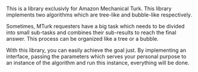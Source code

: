 This is a library exclusivly for Amazon Mechanical Turk. This library 
implements two algorithms which are tree-like and bubble-like respectively.

Sometimes, MTurk requesters have a big task which needs to be divided into
small sub-tasks and combines their sub-results to reach the final answer.
This process can be organized like a tree or a bubble.

With this library, you can easily achieve the goal just. By implementing
an interface, passing the parameters which serves your personal purpose to
an instance of the algorithm and run this instance, everything will be done.